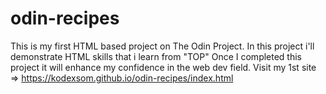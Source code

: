 # odin-recipes
This is my first HTML based project on The Odin Project.
In this project i'll demonstrate HTML skills that i learn from "TOP"
Once I completed this project it will enhance my confidence in the web dev field.
Visit my 1st site => https://kodexsom.github.io/odin-recipes/index.html

